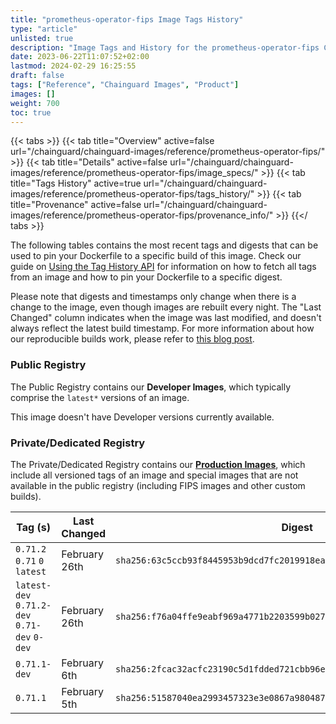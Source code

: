 ```yaml
---
title: "prometheus-operator-fips Image Tags History"
type: "article"
unlisted: true
description: "Image Tags and History for the prometheus-operator-fips Chainguard Image"
date: 2023-06-22T11:07:52+02:00
lastmod: 2024-02-29 16:25:55
draft: false
tags: ["Reference", "Chainguard Images", "Product"]
images: []
weight: 700
toc: true
---
```


{{< tabs >}}
{{< tab title="Overview" active=false url="/chainguard/chainguard-images/reference/prometheus-operator-fips/" >}}
{{< tab title="Details" active=false url="/chainguard/chainguard-images/reference/prometheus-operator-fips/image_specs/" >}}
{{< tab title="Tags History" active=true url="/chainguard/chainguard-images/reference/prometheus-operator-fips/tags_history/" >}}
{{< tab title="Provenance" active=false url="/chainguard/chainguard-images/reference/prometheus-operator-fips/provenance_info/" >}}
{{</ tabs >}}

The following tables contains the most recent tags and digests that can be used to pin your Dockerfile to a specific build of this image. Check our guide on [Using the Tag History API](/chainguard/chainguard-images/using-the-tag-history-api/) for information on how to fetch all tags from an image and how to pin your Dockerfile to a specific digest.

Please note that digests and timestamps only change when there is a change to the image, even though images are rebuilt every night. The "Last Changed" column indicates when the image was last modified, and doesn't always reflect the latest build timestamp. For more information about how our reproducible builds work, please refer to [this blog post](https://www.chainguard.dev/unchained/reproducing-chainguards-reproducible-image-builds).

### Public Registry
The Public Registry contains our **Developer Images**, which typically comprise the `latest*` versions of an image.

This image doesn't have Developer versions currently available.

### Private/Dedicated Registry
The Private/Dedicated Registry contains our **[Production Images](https://www.chainguard.dev/chainguard-images)**, which include all versioned tags of an image and special images that are not available in the public registry (including FIPS images and other custom builds).

| Tag (s)                                       | Last Changed  | Digest                                                                    |
|-----------------------------------------------|---------------|---------------------------------------------------------------------------|
|  `0.71.2` `0.71` `0` `latest`                 | February 26th | `sha256:63c5ccb93f8445953b9dcd7fc2019918ea2f720a7e982e290465887a22382a9c` |
|  `latest-dev` `0.71.2-dev` `0.71-dev` `0-dev` | February 26th | `sha256:f76a04ffe9eabf969a4771b2203599b0276412776116575a6891bd5f4f7bbb0e` |
|  `0.71.1-dev`                                 | February 6th  | `sha256:2fcac32acfc23190c5d1fdded721cbb96e128f0338b9b0d6f7dcf1523674e2c8` |
|  `0.71.1`                                     | February 5th  | `sha256:51587040ea2993457323e3e0867a9804872e9841c3eb10122722caa6a6a8f6af` |


